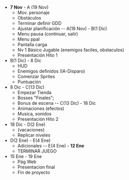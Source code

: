 - **7 Nov** - A (19 Nov)
  - Mov. personaje
  - Obstáculos
  - Terminar definir GDD
  - Ajustar planificación
-- A(19 Nov) - B(1 Dic)
  - Menu pausa (continuar, salir)
  - Menu ppal  
  - Pantalla carga
   - Nv 1 Básico Jugable (enemigos faciles, obstaculos)
   - Presentación Hito 1
- B(1 Dic) - 8 Dic
  - HUD
  - Enemigos definidos (IA-Disparo)
  - Comenzar Sprites
  - Puntuación
- 8 Dic - C(13 Dic)
  - Empezar Tienda
  - Bosses "Finales";
  - Bonus de escena
-- C(13 Dic) - 18 Dic
   - Animaciones (efectos)
   - Musica, sonidos
   - Presentación Hito 2
- 18 Dic - D(2 Ene)
  - (vacaciones)
  - Replicar niveles
- D(2 Ene) - E(4 Ene)
  - Adicionales
-- E(4 Ene) - **12 Ene**
  - TERMINAR JUEGO
- 15 Ene - 19 Ene
  - Pág Web
  - Presentacion final
  - Fin de proyecto

